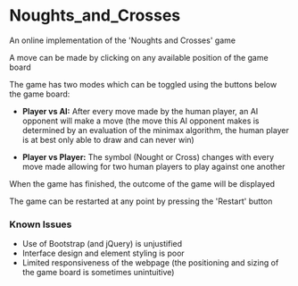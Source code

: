 # Noughts_and_Crosses
An online implementation of the 'Noughts and Crosses' game

A move can be made by clicking on any available position of the game board

The game has two modes which can be toggled using the buttons below the game board:

* **Player vs AI:** After every move made by the human player, an AI opponent will make a move (the move this AI opponent makes is determined by an evaluation of the minimax algorithm, the human player is at best only able to draw and can never win)

* **Player vs Player:** The symbol (Nought or Cross) changes with every move made allowing for two human players to play against one another

When the game has finished, the outcome of the game will be displayed 

The game can be restarted at any point by pressing the 'Restart' button

### Known Issues
* Use of Bootstrap (and jQuery) is unjustified
* Interface design and element styling is poor
* Limited responsiveness of the webpage (the positioning and sizing of the game board is sometimes unintuitive)
